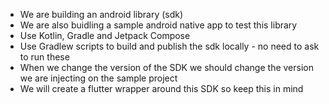 - We are building an android library (sdk)
- We are also buidling a sample android native app to test this library
- Use Kotlin, Gradle and Jetpack Compose
- Use Gradlew scripts to build and publish the sdk locally - no need to ask to run these
- When we change the version of the SDK we should change the version we are injecting on the sample project
- We will create a flutter wrapper around this SDK so keep this in mind